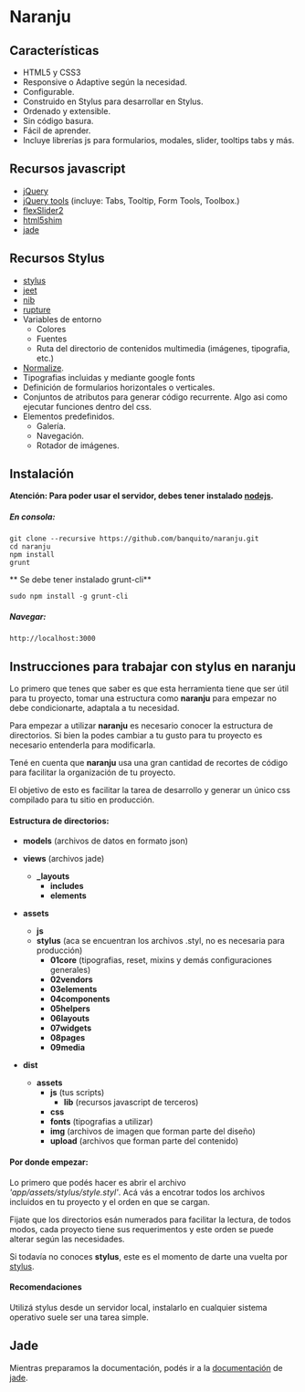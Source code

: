 Naranju
======================

## Características

- HTML5 y CSS3
- Responsive o Adaptive según la necesidad.
- Configurable.
- Construido en Stylus para desarrollar en Stylus.
- Ordenado y extensible.
- Sin código basura.
- Fácil de aprender.
- Incluye librerías js para formularios, modales, slider, tooltips tabs y más.


## Recursos javascript

- [jQuery](http://jquery.com/)
- [jQuery tools](http://jquerytools.org) (incluye: Tabs, Tooltip, Form Tools, Toolbox.)
- [flexSlider2](http://flexslider.woothemes.com/)
- [html5shim](http://code.google.com/p/html5shim/)
- [jade](http://jade-lang.com)

## Recursos Stylus

- [stylus](http://learnboost.github.io/stylus/)
- [jeet](http://jeet.gs/)
- [nib](http://visionmedia.github.io/nib/)
- [rupture](http://jenius.github.io/rupture/)
- Variables de entorno
    - Colores 
    - Fuentes
    - Ruta del directorio de contenidos multimedia (imágenes, tipografia, etc.)
- [Normalize](http://git.io/normalize).
- Tipografias incluidas y mediante google fonts
- Definición de formularios horizontales o verticales.
- Conjuntos de atributos para generar código recurrente. Algo asi como ejecutar funciones dentro del css.
- Elementos predefinidos.
    - Galería.
    - Navegación.
    - Rotador de imágenes.

## Instalación

**Atención: Para poder usar el servidor, debes tener instalado [nodejs](http://nodejs.org).**


##### En consola:

    git clone --recursive https://github.com/banquito/naranju.git
    cd naranju
    npm install
    grunt

** Se debe tener instalado grunt-cli**

    sudo npm install -g grunt-cli

##### Navegar: 

    http://localhost:3000

## Instrucciones para trabajar con stylus en naranju

Lo primero que tenes que saber es que esta herramienta tiene que ser útil para tu proyecto, tomar una estructura como **naranju** para empezar no debe condicionarte, adaptala a tu necesidad.

Para empezar a utilizar **naranju** es necesario conocer la estructura de directorios. Si bien la podes cambiar a tu gusto para tu proyecto es necesario entenderla para modificarla.

Tené en cuenta que **naranju** usa una gran cantidad de recortes de código para facilitar la organización de tu proyecto. 

El objetivo de esto es facilitar la tarea de desarrollo y generar un único css compilado para tu sitio en producción.

#### Estructura de directorios:

- **models** (archivos de datos en formato json)

- **views** (archivos jade)
  - **_layouts** 
    - **includes**
    - **elements**

- **assets**
  - **js**
  - **stylus** (aca se encuentran los archivos .styl, no es necesaria para producción)
    - **01core** (tipografias, reset, mixins y demás configuraciones generales)
    - **02vendors**
    - **03elements**
    - **04components**
    - **05helpers**
    - **06layouts**
    - **07widgets**
    - **08pages**
    - **09media**

- **dist**
  - **assets**
    - **js** (tus scripts)
      - **lib** (recursos javascript de terceros)
    - **css**
    - **fonts** (tipografias a utilizar)
    - **img** (archivos de imagen que forman parte del diseño)
    - **upload** (archivos que forman parte del contenido)

#### Por donde empezar:

Lo primero que podés hacer es abrir el archivo *'app/assets/stylus/style.styl'*. Acá vás a encotrar todos los archivos incluidos en tu proyecto y el orden en que se cargan.

Fijate que los directorios esán numerados para facilitar la lectura, de todos modos, cada proyecto tiene sus requerimentos y este orden se puede alterar 
según las necesidades.

Si todavía no conoces **stylus**, este es el momento de darte una vuelta por [stylus](http://styluscss.org/).

#### Recomendaciones

Utilizá stylus desde un servidor local, instalarlo en cualquier sistema operativo suele ser una tarea simple.

## Jade

Mientras preparamos la documentación, podés ir a la [documentación](http://jade-lang.com/reference/) de [jade](http://jade-lang.com/).
